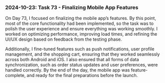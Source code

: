 ### 2024-10-23: Task 73 - Finalizing Mobile App Features

On Day 73, I focused on finalizing the mobile app’s features. By this point, most of the core functionality had been implemented, so the task was to polish the user experience and ensure everything was working smoothly. I worked on optimizing performance, improving load times, and refining the UI/UX design based on feedback from the testing phase.

Additionally, I fine-tuned features such as push notifications, user profile management, and the shopping cart, ensuring that they worked seamlessly across both Android and iOS. I also ensured that all forms of data synchronization, such as order status updates and user preferences, were handled correctly. By the end of the day, the mobile app was feature-complete, and ready for the final preparations before the launch.